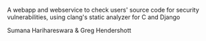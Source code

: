 A webapp and webservice to check users' source code for security vulnerabilities, using clang's static analyzer for C and Django

Sumana Harihareswara & Greg Hendershott